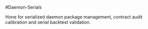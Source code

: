 #Daemon-Serials

Hone for serialized daemon package management, contract audit calibration and serial backtest validation. 
